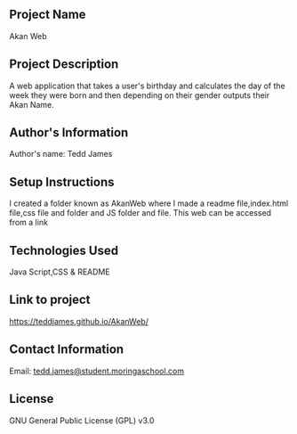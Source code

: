 ## Project Name

Akan Web

## Project Description

A web application that takes a user's birthday and calculates the day of the week they were born and then depending on their gender outputs their Akan Name.

## Author's Information

Author's name: Tedd James

## Setup Instructions

I created a folder known as AkanWeb where I made a readme file,index.html file,css file and folder and JS folder and file. This web can be accessed from a link

## Technologies Used

Java Script,CSS & README
## Link to project
https://teddjames.github.io/AkanWeb/
## Contact Information

Email: tedd.james@student.moringaschool.com

## License

GNU General Public License (GPL) v3.0
